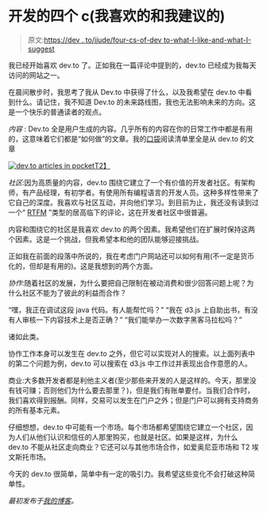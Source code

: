 # 开发的四个 c(我喜欢的和我建议的)

> 原文:[https://dev . to/jjude/four-cs-of-dev to-what-I-like-and-what-I-suggest](https://dev.to/jjude/four-cs-of-devto-what-i-like-and-what-i-suggest)

我已经开始喜欢 dev.to 了。正如我在一篇评论中提到的，dev.to 已经成为我每天访问的网站之一。

在晨间散步时，我思考了我从 Dev.to 中获得了什么，以及我希望在 dev.to 中看到什么。请记住，我不知道 Dev.to 的未来路线图，我也无法影响未来的方向。这是一个快乐的普通读者的观点。

*内容* : Dev.to 全是用户生成的内容。几乎所有的内容在你的日常工作中都是有用的，这意味着它们都是“如何做”的文章。我的[口袋](http://getpocket.com/)阅读清单里全是从 dev.to 的文章

[![dev.to articles in pocket](../Images/66a737b323ccaacb5f5ddd9d099173db.png)T2】](https://res.cloudinary.com/practicaldev/image/fetch/s--BzMRy9IU--/c_limit%2Cf_auto%2Cfl_progressive%2Cq_auto%2Cw_880/https://cdn.jjude.com/2017-05-devto.jpg)

*社区*:因为高质量的内容，dev.to 围绕它建立了一个有价值的开发者社区。有架构师，有产品经理，有初学者。有使用所有编程语言的开发人员。这种多样性带来了它自己的深度。我喜欢与社区互动，并向他们学习。到目前为止，我还没有读到过一个“ [RTFM](https://en.wikipedia.org/wiki/RTFM) ”类型的居高临下的评论，这在开发者社区中很普遍。

内容和围绕它的社区是我喜欢 dev.to 的两个因素。我希望他们在扩展时保持这两个因素。这是一个挑战，但我希望本和他的团队能够迎接挑战。

正如我在前面的段落中所说的，我在考虑门户网站还可以如何有用(不一定是货币化的，但却是有用的)。这是我想到的两个方面。

*协作*:随着社区的发展，为什么要把自己限制在被动消费和很少回答问题上呢？为什么社区不能为了彼此的利益而合作？

“嘿，我正在调试这段 java 代码。有人能帮忙吗？”
“我在 d3.js 上自助出书，有没有人审核一下内容技术上是否正确？”
“我们能举办一次数字黑客马拉松吗？”

诸如此类。

协作工作本身可以发生在 dev.to 之外，但它可以实现对人的搜索。以上面列表中的第二个问题为例，dev.to 可以搜索在 d3.js 中工作过并表现出合作意愿的人。

商业:大多数开发者都是利他主义者(至少那些来开发的人是这样的。今天，那里没有钱可赚；否则他们为什么要去那里？)，但是我们有账单要付。当我们合作时，我们喜欢得到报酬。同样，交易可以发生在门户之外；但是门户可以拥有支持商务的所有基本元素。

仔细想想，dev.to 中可能有一个市场。每个市场都希望围绕它建立一个社区，因为人们从他们认识和信任的人那里购买，也就是社区。如果是这样，为什么 dev.to 不能从社区走向商业？它还可以与其他市场合作，如爱奥尼亚市场和 T2 埃文斯托市场。

今天的 dev.to 很简单，简单中有一定的吸引力。我希望这些变化不会打破这种简单性。

*最初发布于[我的博客](https://www.jjude.com/dev-to/)。*
